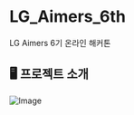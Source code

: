 # LG_Aimers_6th

LG Aimers 6기 온라인 해커톤

## 🖥️ 프로젝트 소개
![Image](https://github.com/user-attachments/assets/537effae-1740-4f6a-89a8-2b216e35c22e)
